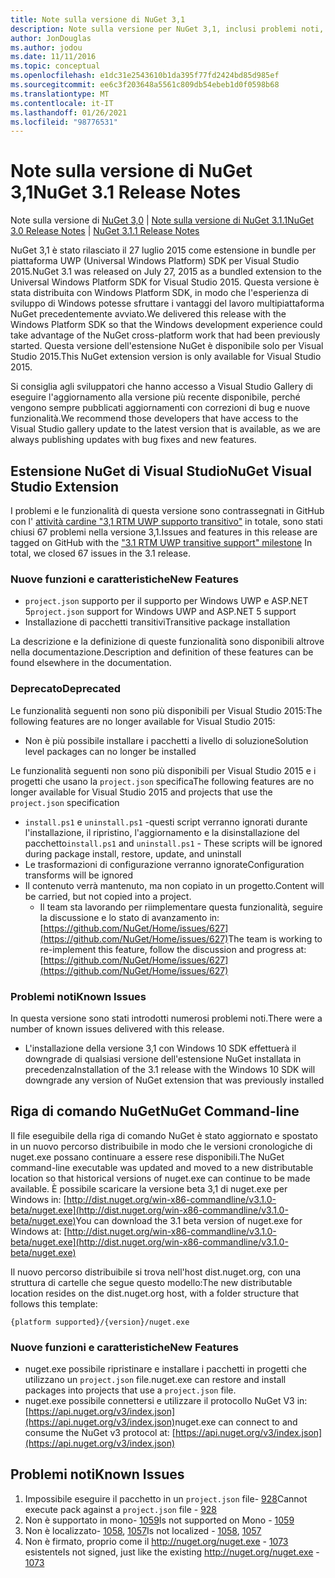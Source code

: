 ```yaml
---
title: Note sulla versione di NuGet 3,1
description: Note sulla versione per NuGet 3,1, inclusi problemi noti, correzioni di bug, funzionalità aggiunte e DCR.
author: JonDouglas
ms.author: jodou
ms.date: 11/11/2016
ms.topic: conceptual
ms.openlocfilehash: e1dc31e2543610b1da395f77fd2424bd85d985ef
ms.sourcegitcommit: ee6c3f203648a5561c809db54ebeb1d0f0598b68
ms.translationtype: MT
ms.contentlocale: it-IT
ms.lasthandoff: 01/26/2021
ms.locfileid: "98776531"
---
```

# <a name="nuget-31-release-notes"></a><span data-ttu-id="060a3-103">Note sulla versione di NuGet 3,1</span><span class="sxs-lookup"><span data-stu-id="060a3-103">NuGet 3.1 Release Notes</span></span>

<span data-ttu-id="060a3-104">Note sulla versione di [NuGet 3,0](../release-notes/nuget-3.0.0.md)  |  [Note sulla versione di NuGet 3.1.1](../release-notes/nuget-3.1.1.md)</span><span class="sxs-lookup"><span data-stu-id="060a3-104">[NuGet 3.0 Release Notes](../release-notes/nuget-3.0.0.md) | [NuGet 3.1.1 Release Notes](../release-notes/nuget-3.1.1.md)</span></span>

<span data-ttu-id="060a3-105">NuGet 3,1 è stato rilasciato il 27 luglio 2015 come estensione in bundle per piattaforma UWP (Universal Windows Platform) SDK per Visual Studio 2015.</span><span class="sxs-lookup"><span data-stu-id="060a3-105">NuGet 3.1 was released on July 27, 2015 as a bundled extension to the Universal Windows Platform SDK for Visual Studio 2015.</span></span> <span data-ttu-id="060a3-106">Questa versione è stata distribuita con Windows Platform SDK, in modo che l'esperienza di sviluppo di Windows potesse sfruttare i vantaggi del lavoro multipiattaforma NuGet precedentemente avviato.</span><span class="sxs-lookup"><span data-stu-id="060a3-106">We delivered this release with the Windows Platform SDK so that the Windows development experience could take advantage of the NuGet cross-platform work that had been previously started.</span></span> <span data-ttu-id="060a3-107">Questa versione dell'estensione NuGet è disponibile solo per Visual Studio 2015.</span><span class="sxs-lookup"><span data-stu-id="060a3-107">This NuGet extension version is only available for Visual Studio 2015.</span></span>

<span data-ttu-id="060a3-108">Si consiglia agli sviluppatori che hanno accesso a Visual Studio Gallery di eseguire l'aggiornamento alla versione più recente disponibile, perché vengono sempre pubblicati aggiornamenti con correzioni di bug e nuove funzionalità.</span><span class="sxs-lookup"><span data-stu-id="060a3-108">We recommend those developers that have access to the Visual Studio gallery update to the latest version that is available, as we are always publishing updates with bug fixes and new features.</span></span>

## <a name="nuget-visual-studio-extension"></a><span data-ttu-id="060a3-109">Estensione NuGet di Visual Studio</span><span class="sxs-lookup"><span data-stu-id="060a3-109">NuGet Visual Studio Extension</span></span>

<span data-ttu-id="060a3-110">I problemi e le funzionalità di questa versione sono contrassegnati in GitHub con l' [attività cardine "3,1 RTM UWP supporto transitivo"](https://github.com/NuGet/Home/issues?utf8=%E2%9C%93&q=is%3Aclosed+milestone%3A%223.1+RTM+UWP+transitive+support%22+)  in totale, sono stati chiusi 67 problemi nella versione 3,1.</span><span class="sxs-lookup"><span data-stu-id="060a3-110">Issues and features in this release are tagged on GitHub with the ["3.1 RTM UWP transitive support" milestone](https://github.com/NuGet/Home/issues?utf8=%E2%9C%93&q=is%3Aclosed+milestone%3A%223.1+RTM+UWP+transitive+support%22+)  In total, we closed 67 issues in the 3.1 release.</span></span>

### <a name="new-features"></a><span data-ttu-id="060a3-111">Nuove funzioni e caratteristiche</span><span class="sxs-lookup"><span data-stu-id="060a3-111">New Features</span></span>

* <span data-ttu-id="060a3-112">`project.json` supporto per il supporto per Windows UWP e ASP.NET 5</span><span class="sxs-lookup"><span data-stu-id="060a3-112">`project.json` support for Windows UWP and ASP.NET 5 support</span></span>
* <span data-ttu-id="060a3-113">Installazione di pacchetti transitivi</span><span class="sxs-lookup"><span data-stu-id="060a3-113">Transitive package installation</span></span>

<span data-ttu-id="060a3-114">La descrizione e la definizione di queste funzionalità sono disponibili altrove nella documentazione.</span><span class="sxs-lookup"><span data-stu-id="060a3-114">Description and definition of these features can be found elsewhere in the documentation.</span></span>

### <a name="deprecated"></a><span data-ttu-id="060a3-115">Deprecato</span><span class="sxs-lookup"><span data-stu-id="060a3-115">Deprecated</span></span>

<span data-ttu-id="060a3-116">Le funzionalità seguenti non sono più disponibili per Visual Studio 2015:</span><span class="sxs-lookup"><span data-stu-id="060a3-116">The following features are no longer available for Visual Studio 2015:</span></span>

* <span data-ttu-id="060a3-117">Non è più possibile installare i pacchetti a livello di soluzione</span><span class="sxs-lookup"><span data-stu-id="060a3-117">Solution level packages can no longer be installed</span></span>

<span data-ttu-id="060a3-118">Le funzionalità seguenti non sono più disponibili per Visual Studio 2015 e i progetti che usano la `project.json` specifica</span><span class="sxs-lookup"><span data-stu-id="060a3-118">The following features are no longer available for Visual Studio 2015 and projects that use the `project.json` specification</span></span>

* <span data-ttu-id="060a3-119">`install.ps1` e `uninstall.ps1` -questi script verranno ignorati durante l'installazione, il ripristino, l'aggiornamento e la disinstallazione del pacchetto</span><span class="sxs-lookup"><span data-stu-id="060a3-119">`install.ps1` and `uninstall.ps1` - These scripts will be ignored during package install, restore, update, and uninstall</span></span>
* <span data-ttu-id="060a3-120">Le trasformazioni di configurazione verranno ignorate</span><span class="sxs-lookup"><span data-stu-id="060a3-120">Configuration transforms will be ignored</span></span>
* <span data-ttu-id="060a3-121">Il contenuto verrà mantenuto, ma non copiato in un progetto.</span><span class="sxs-lookup"><span data-stu-id="060a3-121">Content will be carried, but not copied into a project.</span></span>
    * <span data-ttu-id="060a3-122">Il team sta lavorando per riimplementare questa funzionalità, seguire la discussione e lo stato di avanzamento in: [https://github.com/NuGet/Home/issues/627](https://github.com/NuGet/Home/issues/627)</span><span class="sxs-lookup"><span data-stu-id="060a3-122">The team is working to re-implement this feature, follow the discussion and progress at: [https://github.com/NuGet/Home/issues/627](https://github.com/NuGet/Home/issues/627)</span></span>


### <a name="known-issues"></a><span data-ttu-id="060a3-123">Problemi noti</span><span class="sxs-lookup"><span data-stu-id="060a3-123">Known Issues</span></span>

<span data-ttu-id="060a3-124">In questa versione sono stati introdotti numerosi problemi noti.</span><span class="sxs-lookup"><span data-stu-id="060a3-124">There were a number of known issues delivered with this release.</span></span>

* <span data-ttu-id="060a3-125">L'installazione della versione 3,1 con Windows 10 SDK effettuerà il downgrade di qualsiasi versione dell'estensione NuGet installata in precedenza</span><span class="sxs-lookup"><span data-stu-id="060a3-125">Installation of the 3.1 release with the Windows 10 SDK will downgrade any version of NuGet extension that was previously installed</span></span>

## <a name="nuget-command-line"></a><span data-ttu-id="060a3-126">Riga di comando NuGet</span><span class="sxs-lookup"><span data-stu-id="060a3-126">NuGet Command-line</span></span>

<span data-ttu-id="060a3-127">Il file eseguibile della riga di comando NuGet è stato aggiornato e spostato in un nuovo percorso distribuibile in modo che le versioni cronologiche di nuget.exe possano continuare a essere rese disponibili.</span><span class="sxs-lookup"><span data-stu-id="060a3-127">The NuGet command-line executable was updated and moved to a new distributable location so that historical versions of nuget.exe can continue to be made available.</span></span>  <span data-ttu-id="060a3-128">È possibile scaricare la versione beta 3,1 di nuget.exe per Windows in: [http://dist.nuget.org/win-x86-commandline/v3.1.0-beta/nuget.exe](http://dist.nuget.org/win-x86-commandline/v3.1.0-beta/nuget.exe)</span><span class="sxs-lookup"><span data-stu-id="060a3-128">You can download the 3.1 beta version of nuget.exe for Windows at: [http://dist.nuget.org/win-x86-commandline/v3.1.0-beta/nuget.exe](http://dist.nuget.org/win-x86-commandline/v3.1.0-beta/nuget.exe)</span></span>

<span data-ttu-id="060a3-129">Il nuovo percorso distribuibile si trova nell'host dist.nuget.org, con una struttura di cartelle che segue questo modello:</span><span class="sxs-lookup"><span data-stu-id="060a3-129">The new distributable location resides on the dist.nuget.org host, with a folder structure that follows this template:</span></span>

```
{platform supported}/{version}/nuget.exe
```

### <a name="new-features"></a><span data-ttu-id="060a3-130">Nuove funzioni e caratteristiche</span><span class="sxs-lookup"><span data-stu-id="060a3-130">New Features</span></span>

* <span data-ttu-id="060a3-131">nuget.exe possibile ripristinare e installare i pacchetti in progetti che utilizzano un `project.json` file.</span><span class="sxs-lookup"><span data-stu-id="060a3-131">nuget.exe can restore and install packages into projects that use a `project.json` file.</span></span>
* <span data-ttu-id="060a3-132">nuget.exe possibile connettersi e utilizzare il protocollo NuGet V3 in: [https://api.nuget.org/v3/index.json](https://api.nuget.org/v3/index.json)</span><span class="sxs-lookup"><span data-stu-id="060a3-132">nuget.exe can connect to and consume the NuGet v3 protocol at: [https://api.nuget.org/v3/index.json](https://api.nuget.org/v3/index.json)</span></span>

## <a name="known-issues"></a><span data-ttu-id="060a3-133">Problemi noti</span><span class="sxs-lookup"><span data-stu-id="060a3-133">Known Issues</span></span> ##

1.    <span data-ttu-id="060a3-134">Impossibile eseguire il pacchetto in un `project.json` file- [928](https://github.com/NuGet/Home/issues/928)</span><span class="sxs-lookup"><span data-stu-id="060a3-134">Cannot execute pack against a `project.json` file - [928](https://github.com/NuGet/Home/issues/928)</span></span>
2.    <span data-ttu-id="060a3-135">Non è supportato in mono- [1059](https://github.com/NuGet/Home/issues/1059)</span><span class="sxs-lookup"><span data-stu-id="060a3-135">Is not supported on Mono - [1059](https://github.com/NuGet/Home/issues/1059)</span></span>
3.    <span data-ttu-id="060a3-136">Non è localizzato- [1058](https://github.com/NuGet/Home/issues/1058),   [1057](https://github.com/NuGet/Home/issues/1057)</span><span class="sxs-lookup"><span data-stu-id="060a3-136">Is not localized - [1058](https://github.com/NuGet/Home/issues/1058),   [1057](https://github.com/NuGet/Home/issues/1057)</span></span>
4.    <span data-ttu-id="060a3-137">Non è firmato, proprio come il http://nuget.org/nuget.exe  -  [1073](https://github.com/NuGet/Home/issues/1073) esistente</span><span class="sxs-lookup"><span data-stu-id="060a3-137">Is not signed, just like the existing http://nuget.org/nuget.exe - [1073](https://github.com/NuGet/Home/issues/1073)</span></span>
